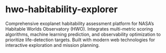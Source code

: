 # hwo-habitability-explorer
Comprehensive exoplanet habitability assessment platform for NASA’s Habitable Worlds Observatory (HWO). Integrates multi-metric scoring algorithms, machine learning prediction, and observability optimization to prioritize life-detection targets. Built with modern web technologies for interactive exploration and mission planning.
